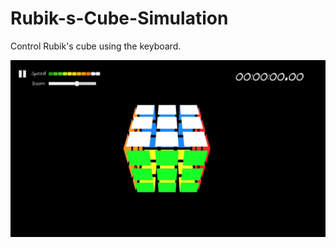 # Rubik-s-Cube-Simulation
Control Rubik's cube using the keyboard.

![alt text](https://raw.githubusercontent.com/Sheshkon/Rubik-s-Cube-Simulation/main/ScreenShots/Game.jpg?raw=true)
